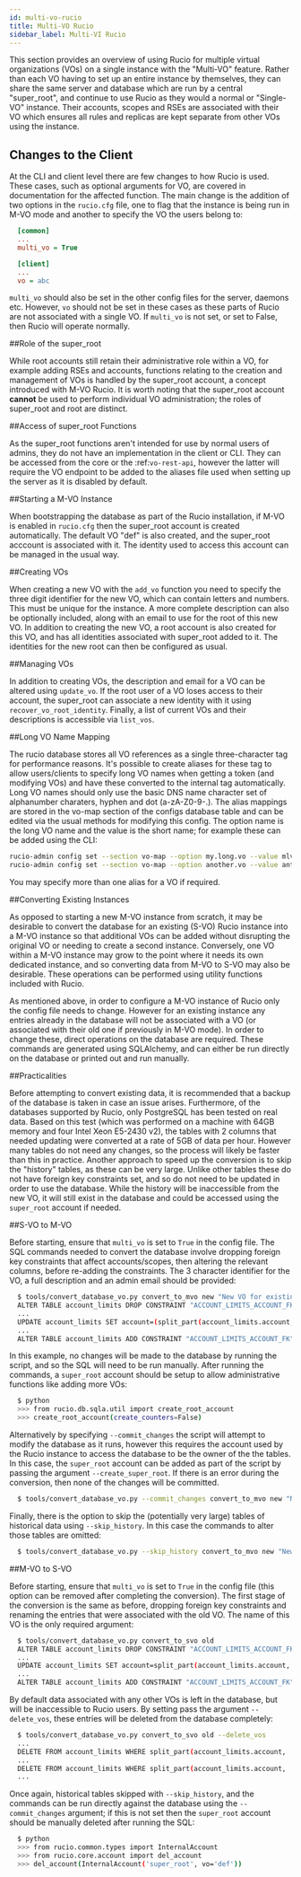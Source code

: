 ```yaml
---
id: multi-vo-rucio
title: Multi-VO Rucio
sidebar_label: Multi-VI Rucio
---
```


This section provides an overview of using Rucio for multiple virtual organizations (VOs) on a single instance with the "Multi-VO" feature. Rather than each VO having to set up
an entire instance by themselves, they can share the same server and database which are run by a central "super_root", and continue to use Rucio as they would a normal or
"Single-VO" instance. Their accounts, scopes and RSEs are associated with their VO which ensures all rules and replicas are kept separate from other VOs using the instance.


## Changes to the Client

At the CLI and client level there are few changes to how Rucio is used. These cases, such as optional arguments for VO, are covered in documentation for the affected function. The
main change is the addition of two options in the `rucio.cfg` file, one to flag that the instance is being run in M-VO mode and another to specify the VO the users belong to:
```cfg
  [common]
  ...
  multi_vo = True

  [client]
  ...
  vo = abc
```
`multi_vo` should also be set in the other config files for the server, daemons etc. However, `vo` should not be set in these cases as these parts of Rucio are not associated
with a single VO. If `multi_vo` is not set, or set to False, then Rucio will operate normally.


##Role of the super_root

While root accounts still retain their administrative role within a VO, for example adding RSEs and accounts, functions relating to the creation and management of VOs is handled
by the super_root account, a concept introduced with M-VO Rucio. It is worth noting that the super_root account **cannot** be used to perform individual VO administration; the
roles of super_root and root are distinct.


##Access of super_root Functions

As the super_root functions aren't intended for use by normal users of admins, they do not have an implementation in the client or CLI. They can be accessed from the core or the
:ref:`vo-rest-api`, however the latter will require the VO endpoint to be added to the aliases file used when setting up the server as it is disabled by default.


##Starting a M-VO Instance

When bootstrapping the database as part of the Rucio installation, if M-VO is enabled in `rucio.cfg` then the super_root account is created automatically. The default VO "def"
is also created, and the super_root acccount is associated with it. The identity used to access this account can be managed in the usual way.


##Creating VOs

When creating a new VO with the `add_vo` function you need to specify the three digit identifier for the new VO, which can contain letters and numbers. This must be unique for
the instance. A more complete description can also be optionally included, along with an email to use for the root of this new VO. In addition to creating the new VO, a root
account is also created for this VO, and has all identities associated with super_root added to it. The identities for the new root can then be configured as usual.


##Managing VOs

In addition to creating VOs, the description and email for a VO can be altered using `update_vo`. If the root user of a VO loses access to their account, the super_root can
associate a new identity with it using `recover_vo_root_identity`. Finally, a list of current VOs and their descriptions is accessible via `list_vos`.


##Long VO Name Mapping

The rucio database stores all VO references as a single three-character tag for performance reasons. It's possible to create aliases for these tag to allow users/clients to
specify long VO names when getting a token (and modifying VOs) and have these converted to the internal tag automatically. Long VO names should only use the basic DNS name
character set of alphanumber charaters, hyphen and dot (a-zA-Z0-9-.). The alias mappings are stored in the vo-map section of the configs database table and can be edited via
the usual methods for modifying this config. The option name is the long VO name and the value is the short name; for example these can be added using the CLI:

```bash
rucio-admin config set --section vo-map --option my.long.vo --value mlv
rucio-admin config set --section vo-map --option another.vo --value ant
```

You may specify more than one alias for a VO if required.


##Converting Existing Instances

As opposed to starting a new M-VO instance from scratch, it may be desirable to
convert the database for an existing (S-VO) Rucio instance into a M-VO instance
so that additional VOs can be added without disrupting the original VO or
needing to create a second instance. Conversely, one VO within a M-VO instance may
grow to the point where it needs its own dedicated instance, and so converting
data from M-VO to S-VO may also be desirable. These operations can be performed
using utility functions included with Rucio.

As mentioned above, in order to configure a M-VO instance of Rucio only the
config file needs to change. However for an existing instance any entries already
in the database will not be associated with a VO (or associated with their old
one if previously in M-VO mode). In order to change these, direct operations on
the database are required. These commands are generated using SQLAlchemy, and
can either be run directly on the database or printed out and run manually.

##Practicalities

Before attempting to convert existing data, it is recommended that a backup of
the database is taken in case an issue arises. Furthermore, of the databases
supported by Rucio, only PostgreSQL has been tested on real data. Based on this
test (which was performed on a machine with 64GB memory and four Intel Xeon E5-2430 v2),
the tables with 2 columns that needed updating were converted at a rate of 5GB
of data per hour. However many tables do not need any changes, so the process
will likely be faster than this in practice. Another approach to speed up the
conversion is to skip the "history" tables, as these can be very large. Unlike
other tables these do not have foreign key constraints set, and so do not need
to be updated in order to use the database. While the history will be
inaccessible from the new VO, it will still exist in the database and could be
accessed using the `super_root` account if needed.

##S-VO to M-VO

Before starting, ensure that `multi_vo` is set to `True` in the config file.
The SQL commands needed to convert the database involve dropping foreign key
constraints that affect accounts/scopes, then altering the relevant columns,
before re-adding the constraints. The 3 character identifier for the VO, a full
description and an admin email should be provided:
```bash
  $ tools/convert_database_vo.py convert_to_mvo new "New VO for existing data" rucio@email.com
  ALTER TABLE account_limits DROP CONSTRAINT "ACCOUNT_LIMITS_ACCOUNT_FK";
  ...
  UPDATE account_limits SET account=(split_part(account_limits.account, '@', 1) || CAST('@new' AS CHAR(4))) WHERE split_part(account_limits.account, '@', 2) = '';
  ...
  ALTER TABLE account_limits ADD CONSTRAINT "ACCOUNT_LIMITS_ACCOUNT_FK" FOREIGN KEY(account) REFERENCES accounts (account);
```
In this example, no changes will be made to the database by running the script,
and so the SQL will need to be run manually. After running the commands, a
`super_root` account should be setup to allow administrative functions like
adding more VOs:
```bash
  $ python
  >>> from rucio.db.sqla.util import create_root_account
  >>> create_root_account(create_counters=False)
```
Alternatively by specifying `--commit_changes` the script will attempt to
modify the database as it runs, however this requires the account used by the
Rucio instance to access the database to be the owner of the the tables. In
this case, the `super_root` account can be added as part of the script by
passing the argument `--create_super_root`. If there is an error during the
conversion, then none of the changes will be committed.
```bash
  $ tools/convert_database_vo.py --commit_changes convert_to_mvo new "New VO for existing data" rucio@email.com --create_super_root
```
Finally, there is the option to skip the (potentially very large) tables of
historical data using `--skip_history`. In this case the commands to alter
those tables are omitted:
```bash
  $ tools/convert_database_vo.py --skip_history convert_to_mvo new "New VO for existing data" rucio@email.com
```

##M-VO to S-VO

Before starting, ensure that `multi_vo` is set to `True` in the config file
(this option can be removed after completing the conversion). The first stage
of the conversion is the same as before, dropping foreign key constraints and
renaming the entries that were associated with the old VO. The name of this VO
is the only required argument:
```bash
  $ tools/convert_database_vo.py convert_to_svo old
  ALTER TABLE account_limits DROP CONSTRAINT "ACCOUNT_LIMITS_ACCOUNT_FK";
  ...
  UPDATE account_limits SET account=split_part(account_limits.account, '@', 1) WHERE split_part(account_limits.account, '@', 2) = 'old';
  ...
  ALTER TABLE account_limits ADD CONSTRAINT "ACCOUNT_LIMITS_ACCOUNT_FK" FOREIGN KEY(account) REFERENCES accounts (account);
```
By default data associated with any other VOs is left in the database, but will be
inaccessible to Rucio users. By setting pass the argument `--delete_vos`, these
entries will be deleted from the database completely:
```bash
  $ tools/convert_database_vo.py convert_to_svo old --delete_vos
  ...
  DELETE FROM account_limits WHERE split_part(account_limits.account, '@', 2) = 'xyz';
  ...
  DELETE FROM account_limits WHERE split_part(account_limits.account, '@', 2) = '123';
  ...
```
Once again, historical tables skipped with `--skip_history`, and the commands
can be run directly against the database using the `--commit_changes` argument;
if this is not set then the `super_root` account should be manually deleted
after running the SQL:
```bash
  $ python
  >>> from rucio.common.types import InternalAccount
  >>> from rucio.core.account import del_account
  >>> del_account(InternalAccount('super_root', vo='def'))
```
